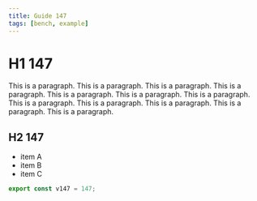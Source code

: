 ```yaml
---
title: Guide 147
tags: [bench, example]
---
```


# H1 147

This is a paragraph. This is a paragraph. This is a paragraph. This is a paragraph. This is a paragraph. This is a paragraph. This is a paragraph. This is a paragraph. This is a paragraph. This is a paragraph. This is a paragraph. This is a paragraph. 

## H2 147

- item A
- item B
- item C

```ts
export const v147 = 147;
```